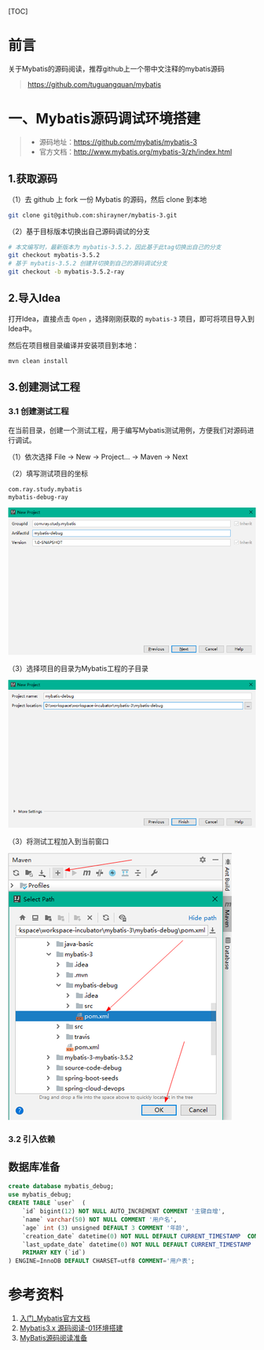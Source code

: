 [TOC]





# 前言

关于Mybatis的源码阅读，推荐github上一个带中文注释的mybatis源码

> https://github.com/tuguangquan/mybatis





# 一、Mybatis源码调试环境搭建

> - 源码地址：https://github.com/mybatis/mybatis-3
> - 官方文档：http://www.mybatis.org/mybatis-3/zh/index.html

## 1.获取源码

（1）去 github 上 fork 一份 Mybatis 的源码，然后 clone 到本地

```bash
git clone git@github.com:shirayner/mybatis-3.git
```

（2）基于目标版本切换出自己源码调试的分支

```bash
# 本文编写时，最新版本为 mybatis-3.5.2，因此基于此tag切换出自己的分支
git checkout mybatis-3.5.2
# 基于 mybatis-3.5.2 创建并切换到自己的源码调试分支
git checkout -b mybatis-3.5.2-ray
```



## 2.导入Idea

打开Idea，直接点击 `Open` ，选择刚刚获取的 `mybatis-3` 项目，即可将项目导入到Idea中。

然后在项目根目录编译并安装项目到本地：

```
mvn clean install
```



## 3.创建测试工程

### 3.1 创建测试工程

在当前目录，创建一个测试工程，用于编写Mybatis测试用例，方便我们对源码进行调试。

（1）依次选择 File -> New -> Project... -> Maven -> Next



（2）填写测试项目的坐标

```properties
com.ray.study.mybatis
mybatis-debug-ray
```

![1567693497806](images/1567693497806.png)





（3）选择项目的目录为Mybatis工程的子目录

![1567693571769](images/1567693571769.png)



（3）将测试工程加入到当前窗口

![1567693735804](images/1567693735804.png)





### 3.2 引入依赖













## 数据库准备

```sql
create database mybatis_debug;
use mybatis_debug;
CREATE TABLE `user`  (
    `id` bigint(12) NOT NULL AUTO_INCREMENT COMMENT '主键自增',
    `name` varchar(50) NOT NULL COMMENT '用户名',
    `age` int (3) unsigned DEFAULT 3 COMMENT '年龄',
    `creation_date` datetime(0) NOT NULL DEFAULT CURRENT_TIMESTAMP  COMMENT '创建日期',
    `last_update_date` datetime(0) NOT NULL DEFAULT CURRENT_TIMESTAMP  COMMENT '上次更新日期',
    PRIMARY KEY (`id`)
) ENGINE=InnoDB DEFAULT CHARSET=utf8 COMMENT='用户表';

```











# 参考资料

1. [入门_Mybatis官方文档](http://www.mybatis.org/mybatis-3/zh/getting-started.html)
2. [Mybatis3.x 源码阅读-01环境搭建](https://blog.csdn.net/qq157538651/article/details/88555198)
3. [MyBatis源码阅读准备](https://www.jianshu.com/p/e739afb8fe31)








